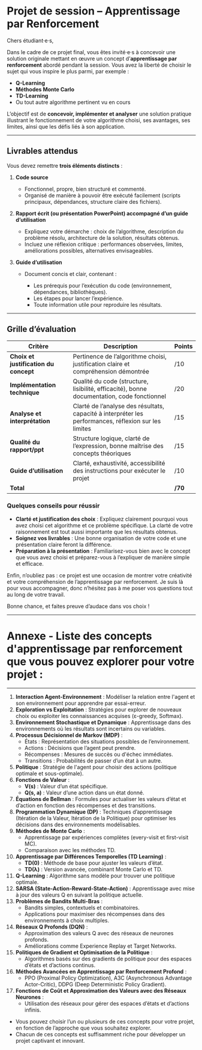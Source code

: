 # **Projet de session – Apprentissage par Renforcement**

Chers étudiant·e·s,

Dans le cadre de ce projet final, vous êtes invité·e·s à concevoir une solution originale mettant en œuvre un concept d’**apprentissage par renforcement** abordé pendant la session. Vous avez la liberté de choisir le sujet qui vous inspire le plus parmi, par exemple :

* **Q-Learning**
* **Méthodes Monte Carlo**
* **TD-Learning**
* Ou tout autre algorithme pertinent vu en cours

L’objectif est de **concevoir, implémenter et analyser** une solution pratique illustrant le fonctionnement de votre algorithme choisi, ses avantages, ses limites, ainsi que les défis liés à son application.

---

## **Livrables attendus**

Vous devez remettre **trois éléments distincts** :

1. **Code source**

   * Fonctionnel, propre, bien structuré et commenté.
   * Organisé de manière à pouvoir être exécuté facilement (scripts principaux, dépendances, structure claire des fichiers).

2. **Rapport écrit (ou présentation PowerPoint) accompagné d’un guide d’utilisation**

   * Expliquez votre démarche : choix de l’algorithme, description du problème résolu, architecture de la solution, résultats obtenus.
   * Incluez une réflexion critique : performances observées, limites, améliorations possibles, alternatives envisageables.

3. **Guide d’utilisation**

   * Document concis et clair, contenant :

     * Les prérequis pour l’exécution du code (environnement, dépendances, bibliothèques).
     * Les étapes pour lancer l’expérience.
     * Toute information utile pour reproduire les résultats.

---

## **Grille d’évaluation**

| Critère                               | Description                                                                                           | Points  |
| ------------------------------------- | ----------------------------------------------------------------------------------------------------- | ------- |
| **Choix et justification du concept** | Pertinence de l’algorithme choisi, justification claire et compréhension démontrée                    | /10     |
| **Implémentation technique**          | Qualité du code (structure, lisibilité, efficacité), bonne documentation, code fonctionnel            | /20     |
| **Analyse et interprétation**         | Clarté de l’analyse des résultats, capacité à interpréter les performances, réflexion sur les limites | /15     |
| **Qualité du rapport/ppt**            | Structure logique, clarté de l’expression, bonne maîtrise des concepts théoriques                     | /15     |
| **Guide d’utilisation**               | Clarté, exhaustivité, accessibilité des instructions pour exécuter le projet                          | /10     |
| **Total**                             |                                                                                                       | **/70** |




### Quelques conseils pour réussir

- **Clarté et justification des choix** : Expliquez clairement pourquoi vous avez choisi cet algorithme et ce problème spécifique. La clarté de votre raisonnement est tout aussi importante que les résultats obtenus.
- **Soignez vos livrables** : Une bonne organisation de votre code et une présentation claire feront la différence.
- **Préparation à la présentation** : Familiarisez-vous bien avec le concept que vous avez choisi et préparez-vous à l’expliquer de manière simple et efficace.

Enfin, n’oubliez pas : ce projet est une occasion de montrer votre créativité et votre compréhension de l’apprentissage par renforcement. Je suis là pour vous accompagner, donc n’hésitez pas à me poser vos questions tout au long de votre travail.

Bonne chance, et faites preuve d’audace dans vos choix !

------------------------
# Annexe -  Liste des concepts d'apprentissage par renforcement que vous pouvez explorer pour votre projet :
------------------------

1. **Interaction Agent-Environnement** : Modéliser la relation entre l'agent et son environnement pour apprendre par essai-erreur.
2. **Exploration vs Exploitation** : Stratégies pour explorer de nouveaux choix ou exploiter les connaissances acquises (ε-greedy, Softmax).
3. **Environnement Stochastique et Dynamique** : Apprentissage dans des environnements où les résultats sont incertains ou variables.
4. **Processus Décisionnel de Markov (MDP)** :
   - États : Représentation des situations possibles de l’environnement.
   - Actions : Décisions que l’agent peut prendre.
   - Récompenses : Mesures de succès ou d'échec immédiates.
   - Transitions : Probabilités de passer d’un état à un autre.
5. **Politique** : Stratégie de l'agent pour choisir des actions (politique optimale et sous-optimale).
6. **Fonctions de Valeur** :
   - **V(s)** : Valeur d’un état spécifique.
   - **Q(s, a)** : Valeur d’une action dans un état donné.
7. **Équations de Bellman** : Formules pour actualiser les valeurs d’état et d’action en fonction des récompenses et des transitions.
8. **Programmation Dynamique (DP)** : Techniques d’apprentissage (Itération de la Valeur, Itération de la Politique) pour optimiser les décisions dans des environnements modélisables.
9. **Méthodes de Monte Carlo** :
   - Apprentissage par expériences complètes (every-visit et first-visit MC).
   - Comparaison avec les méthodes TD.
10. **Apprentissage par Différences Temporelles (TD Learning)** :
    - **TD(0)** : Méthode de base pour ajuster les valeurs d’état.
    - **TD(λ)** : Version avancée, combinant Monte Carlo et TD.
11. **Q-Learning** : Algorithme sans modèle pour trouver une politique optimale.
12. **SARSA (State-Action-Reward-State-Action)** : Apprentissage avec mise à jour des valeurs Q en suivant la politique actuelle.
13. **Problèmes de Bandits Multi-Bras** :
    - Bandits simples, contextuels et combinatoires.
    - Applications pour maximiser des récompenses dans des environnements à choix multiples.
14. **Réseaux Q Profonds (DQN)** :
    - Approximation des valeurs Q avec des réseaux de neurones profonds.
    - Améliorations comme Experience Replay et Target Networks.
15. **Politiques de Gradient et Optimisation de la Politique** :
    - Algorithmes basés sur des gradients de politique pour des espaces d’états et d’actions continus.
16. **Méthodes Avancées en Apprentissage par Renforcement Profond** :
    - PPO (Proximal Policy Optimization), A3C (Asynchronous Advantage Actor-Critic), DDPG (Deep Deterministic Policy Gradient).
17. **Fonctions de Coût et Approximation des Valeurs avec des Réseaux Neurones** :
    - Utilisation des réseaux pour gérer des espaces d’états et d’actions infinis.

- Vous pouvez choisir l’un ou plusieurs de ces concepts pour votre projet, en fonction de l’approche que vous souhaitez explorer. 
- Chacun de ces concepts est suffisamment riche pour développer un projet captivant et innovant.
